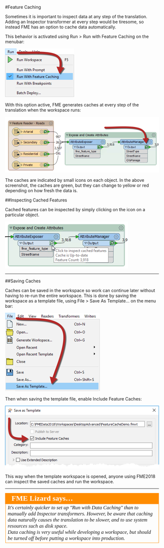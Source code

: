 <!-- Copied from basic due to new functionality-->
<!--For 2018 this content is fine, since this is new functionality. For 2019 it should be expanded on to be truly more advanced-->

#Feature Caching

Sometimes it is important to inspect data at any step of the translation. Adding an Inspector transformer at every step would be tiresome, so instead FME has an option to cache data automatically. 

This behavior is activated using Run > Run with Feature Caching on the menubar:

![](./Images/Img2.051.RunWithCaching.png)

With this option active, FME generates caches at every step of the translation when the workspace runs:

![](./Images/Img2.052.FeatureCaching.png)

The caches are indicated by small icons on each object. In the above screenshot, the caches are green, but they can change to yellow or red depending on how fresh the data is. 


##Inspecting Cached Features

Cached features can be inspected by simply clicking on the icon on a particular object. 

![](./Images/Img2.053.InspectFeatureCache.png)

---

##Saving Caches 

Caches can be saved in the workspace so work can continue later without having to re-run the entire workspace. This is done by saving the workspace as a template file, using File &gt; Save As Template... on the menu bar:

![](./Images/Img2.054.SaveAsTemplate.png)

Then when saving the template file, enable Include Feature Caches: 

![](./Images/Img2.055.SaveCachesInTemplate.png)

This way when the template workspace is opened, anyone using FME2018 can inspect the saved caches and run the workspace.  

---

<table style="border-spacing: 0px">
<tr>
<td style="vertical-align:middle;background-color:darkorange;border: 2px solid darkorange">
<i class="fa fa-quote-left fa-lg fa-pull-left fa-fw" style="color:white;padding-right: 12px;vertical-align:text-top"></i>
<span style="color:white;font-size:x-large;font-weight: bold;font-family:serif">FME Lizard says…</span>
</td>
</tr>

<tr>
<td style="border: 1px solid darkorange">
<span style="font-family:serif; font-style:italic; font-size:larger">
It's certainly quicker to set up "Run with Data Caching" than to manually add Inspector transformers. However, be aware that caching data naturally causes the translation to be slower, and to use system resources such as disk space. 
<br>Data caching is very useful while developing a workspace, but should be turned off before putting a workspace into production.
</span>
</td>
</tr>
</table>
